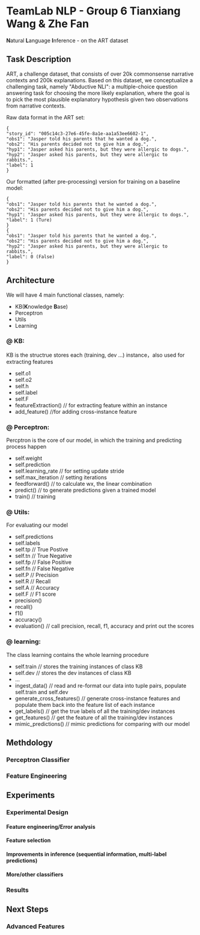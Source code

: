 # TeamLab NLP - Group 6 Tianxiang Wang & Zhe Fan
**N**atural **L**anguage **I**nference  - on the ART dataset


## Task Description


ART, a challenge dataset, that consists of over 20k
commonsense narrative contexts and 200k explanations. Based on this dataset, we
conceptualize a challenging task, namely "Abductive NLI": a multiple-choice question answering task for choosing the more likely explanation, where the goal is to pick the most plausible explanatory hypothesis
given two observations from narrative contexts.

Raw data format in the ART set:
```
{
"story_id": "005c14c3-27e6-45fe-8a1e-aa1a53ee6602-1",
"obs1": "Jasper told his parents that he wanted a dog.",
"obs2": "His parents decided not to give him a dog.",
"hyp1": "Jasper asked his parents, but they were allergic to dogs.",
"hyp2": "Jasper asked his parents, but they were allergic to rabbits.",
"label": 1
}
```

Our formatted (after pre-processing) version for training on a baseline model:
```
{
"obs1": "Jasper told his parents that he wanted a dog.",
"obs2": "His parents decided not to give him a dog.",
"hyp1": "Jasper asked his parents, but they were allergic to dogs.",
"label": 1 (Ture)
}
{
"obs1": "Jasper told his parents that he wanted a dog.",
"obs2": "His parents decided not to give him a dog.",
"hyp2": "Jasper asked his parents, but they were allergic to rabbits.",
"label": 0 (False)
}
```
## Architecture

 We will have 4 main functional classes, namely: 
 * KB(**K**nowledge **B**ase)
 * Perceptron 
 * Utils 
 * Learning
 
  ### @ KB:
  KB is the structrue stores each (training, dev ...) instance，also used for extracting features
  * self.o1
  * self.o2
  * self.h
  * self.label
  * self.F
  * featureExtraction() // for extracting feature within an instance
  * add_feature() //for adding cross-instance feature
 
  ### @ Perceptron:
  Percptron is the core of our model, in which the training and predicting process happen
  * self.weight
  * self.prediction
  * self.learning_rate // for setting update stride
  * self.max_iteration // setting iterations
  * feedforward() // to calculate wx, the linear combination
  * predict() // to generate predictions given a trained model
  * train() // training 


  ### @ Utils:
  For evaluating our model 
  * self.predictions
  * self.labels
  * self.tp // True Postive
  * self.tn // True Negative
  * self.fp // False Positive
  * self.fn // False Negative
  * self.P // Precision
  * self.R // Recall
  * self.A // Accuracy
  * self.F // F1 score
  * precision()
  * recall()
  * f1()
  * accuracy()
  * evaluation() // call precision, recall, f1, accuracy and print out the scores
  
  
  ### @ learning:
  The class learning contains the whole learning procedure 
  * self.train // stores the training instances of class KB 
  * self.dev // stores the dev instances of class KB 
  * ...
  * ingest_data() // read and re-format our data into tuple pairs, populate self.train and self.dev
  * generate_cross_features() // generate cross-instance features and populate them back into the feature list of each instance
  * get_labels() // get the true labels of all the training/dev instances
  * get_features() // get the feature of all the training/dev instances
  * mimic_predictions() // mimic predictions for comparing with our model

## Methdology
### Perceptron Classifier
### Feature Engineering

## Experiments

### Experimental Design
#### Feature engineering/Error analysis
#### Feature selection
#### Improvements in inference (sequential information, multi-label predictions)
#### More/other classifiers


### Results

## Next Steps
### Advanced Features
